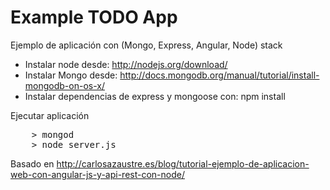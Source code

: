 Example TODO App 
================

Ejemplo de aplicación con (Mongo, Express, Angular, Node) stack

* Instalar node desde: http://nodejs.org/download/
* Instalar Mongo desde: http://docs.mongodb.org/manual/tutorial/install-mongodb-on-os-x/
* Instalar dependencias de express y mongoose con: npm install

Ejecutar aplicación

<pre>
	> mongod
	> node server.js
</pre> 

Basado en http://carlosazaustre.es/blog/tutorial-ejemplo-de-aplicacion-web-con-angular-js-y-api-rest-con-node/
